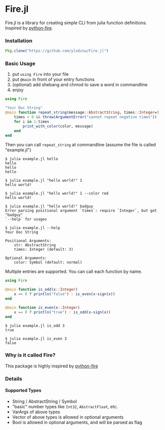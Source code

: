 Fire.jl
=======

Fire.jl is a library for creating simple CLI from julia function definitions. Inspired by [python-fire](https://github.com/google/python-fire).

### Installation

```julia
Pkg.clone("https://github.com/ylxdzsw/Fire.jl")
```

### Basic Usage

1. put `using Fire` into your file
2. put `@main` in front of your entry functions
3. (optional) add shebang and chmod to save a word in commandline
4. enjoy

```julia
using Fire

"Your Doc String"
@main function repeat_string(message::AbstractString, times::Integer=3; color::Symbol=:normal)
    times < 0 && throw(ArgumentError("cannot repeat negative times"))
    for i in 1:times
        print_with_color(color, message)
    end
end
```

Then you can call `repeat_string` at commandline (assume the file is called "example.jl")

```
$ julia example.jl hello
hello
hello
hello

$ julia example.jl "hello world!" 1
hello world!

$ julia example.jl "hello world!" 1 --color red
hello world!

$ julia example.jl "hello world!" badguy
Error parsing positional argument `times`: require `Integer`, but got "badguy"
`--help` for usages

$ julia example.jl --help
Your Doc String

Positional Arguments:
    str: AbstractString
    times: Integer (default: 3)

Optional Arguments:
    color: Symbol (default: normal)
```

Multiple entries are supported. You can call each function by name.

```julia
using Fire

@main function is_odd(x::Integer)
    x == 0 ? println("false") : is_even(x-sign(x))
end

@main function is_even(x::Integer)
    x == 0 ? println("true") : is_odd(x-sign(x))
end
```

```
$ julia example.jl is_odd 3
true

$ julia example.jl is_even 3
false
```

### Why is it called Fire?

This package is highly inspired by [python-fire](https://github.com/google/python-fire)

### Details

#### Supported Types

- String / AbstractString / Symbol
- "basic" number types like `Int32`, `AbstractFloat`, etc.
- VarArgs of above types
- Vector of above types is allowed in optional arguments
- Bool is allowed in optional arguments, and will be parsed as flag
